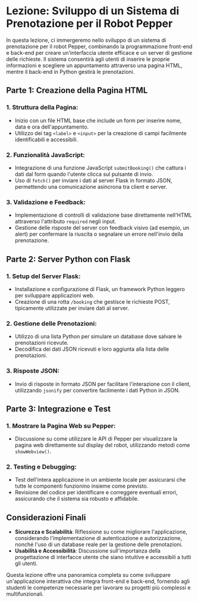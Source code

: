 # Lezione: Sviluppo di un Sistema di Prenotazione per il Robot Pepper

In questa lezione, ci immergeremo nello sviluppo di un sistema di prenotazione per il robot Pepper, combinando la programmazione front-end e back-end per creare un'interfaccia utente efficace e un server di gestione delle richieste. Il sistema consentirà agli utenti di inserire le proprie informazioni e scegliere un appuntamento attraverso una pagina HTML, mentre il back-end in Python gestirà le prenotazioni.

## Parte 1: Creazione della Pagina HTML

### 1. Struttura della Pagina:
- Inizio con un file HTML base che include un form per inserire nome, data e ora dell'appuntamento.
- Utilizzo dei tag `<label>` e `<input>` per la creazione di campi facilmente identificabili e accessibili.

### 2. Funzionalità JavaScript:
- Integrazione di una funzione JavaScript `submitBooking()` che cattura i dati dal form quando l'utente clicca sul pulsante di invio.
- Uso di `fetch()` per inviare i dati al server Flask in formato JSON, permettendo una comunicazione asincrona tra client e server.

### 3. Validazione e Feedback:
- Implementazione di controlli di validazione base direttamente nell'HTML attraverso l'attributo `required` negli input.
- Gestione delle risposte del server con feedback visivo (ad esempio, un alert) per confermare la riuscita o segnalare un errore nell'invio della prenotazione.

## Parte 2: Server Python con Flask

### 1. Setup del Server Flask:
- Installazione e configurazione di Flask, un framework Python leggero per sviluppare applicazioni web.
- Creazione di una rotta `/booking` che gestisce le richieste POST, tipicamente utilizzate per inviare dati al server.

### 2. Gestione delle Prenotazioni:
- Utilizzo di una lista Python per simulare un database dove salvare le prenotazioni ricevute.
- Decodifica dei dati JSON ricevuti e loro aggiunta alla lista delle prenotazioni.

### 3. Risposte JSON:
- Invio di risposte in formato JSON per facilitare l'interazione con il client, utilizzando `jsonify` per convertire facilmente i dati Python in JSON.

## Parte 3: Integrazione e Test

### 1. Mostrare la Pagina Web su Pepper:
- Discussione su come utilizzare le API di Pepper per visualizzare la pagina web direttamente sul display del robot, utilizzando metodi come `showWebview()`.

### 2. Testing e Debugging:
- Test dell'intera applicazione in un ambiente locale per assicurarsi che tutte le componenti funzionino insieme come previsto.
- Revisione del codice per identificare e correggere eventuali errori, assicurando che il sistema sia robusto e affidabile.

## Considerazioni Finali

- **Sicurezza e Scalabilità**: Riflessione su come migliorare l'applicazione, considerando l'implementazione di autenticazione e autorizzazione, nonché l'uso di un database reale per la gestione delle prenotazioni.
- **Usabilità e Accessibilità**: Discussione sull'importanza della progettazione di interfacce utente che siano intuitive e accessibili a tutti gli utenti.

Questa lezione offre una panoramica completa su come sviluppare un'applicazione interattiva che integra front-end e back-end, fornendo agli studenti le competenze necessarie per lavorare su progetti più complessi e multifunzionali.
